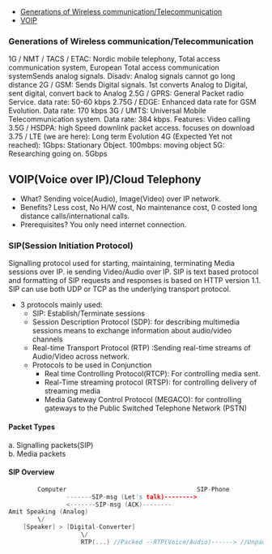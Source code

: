 - [Generations of Wireless communication/Telecommunication](#g)
- [VOIP](#v)

### Generations of Wireless communication/Telecommunication
1G / NMT / TACS / ETAC: Nordic mobile telephony, Total access communication system, European Total access communication systemSends analog signals. Disadv: Analog signals cannot go long distance
2G / GSM: Sends Digital signals. 1st converts Analog to Digital, sent digital, convert back to Analog 
2.5G / GPRS: General Packet radio Service. data rate: 50-60 kbps
2.75G / EDGE: Enhanced data rate for GSM Evolution. Data rate: 170 kbps
3G / UMTS: Universal Mobile Telecommunication system. Data rate: 384 kbps. Features: Video calling
3.5G / HSDPA: high Speed downlink packet access. focuses on download
3.75 / LTE (we are here): Long term Evolution
4G (Expected Yet not reached): 1Gbps: Stationary Object. 100mbps: moving object 
5G: Researching going on. 5Gbps

## VOIP(Voice over IP)/Cloud Telephony
- What? Sending voice(Audio), Image(Video) over IP network.
- Benefits? Less cost, No H/W cost, No maintenance cost, 0 costed long distance calls/international calls.
- Prerequisites? You only need internet connection.

### SIP(Session Initiation Protocol)
Signalling protocol used for starting, maintaining, terminating Media sessions over IP. ie sending Video/Audio over IP. SIP is text based protocol and formatting of SIP requests and responses is based on HTTP version 1.1. SIP can use both UDP or TCP as the underlying transport protocol.
- 3 protocols mainly used:
  - SIP: Establish/Terminate sessions
  - Session Description Protocol (SDP): for describing  multimedia sessions means to exchange information about audio/video channels
  - Real-time Transport Protocol (RTP) :Sending real-time streams of Audio/Video across network.
  - Protocols to be used in Conjunction
    - Real time Controlling Protocol(RTCP): For controlling media sent.
    - Real-Time streaming protocol (RTSP): for controlling delivery of streaming media
    - Media Gateway Control Protocol (MEGACO): for controlling gateways to the Public Switched Telephone Network (PSTN)
#### Packet Types
a. Signalling packets(SIP)    
b. Media packets
#### SIP Overview
```c
        Computer                                    SIP-Phone
                -------SIP-msg (Let's talk)-------->
                <-------SIP-msg (ACK)--------
Amit Speaking (Analog)
        \/
    [Speaker] > [Digital-Converter] 
                    \/
                    RTP(...) //Packed --RTP(Voice/Audio)------> //Unpacked    > [Analog-Converter] > analog-wave > Speaker
```
